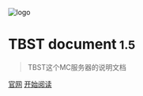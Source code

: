 ![logo](https://n0ts.gitee.io/cdn/nutscraft/favicon.ico)

# **TBST document**<small> 1.5</small>
> TBST这个MC服务器的说明文档


[官网](https://tbstmc.xyz/)
[开始阅读](#tbst-server-document)